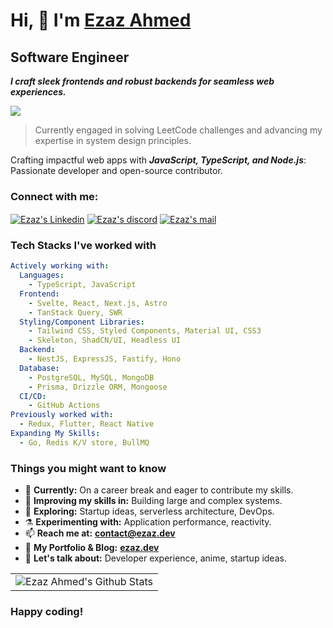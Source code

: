 # Hi, 👋 I'm [**Ezaz Ahmed**](https://ezaz.dev)

## Software Engineer

_**I craft sleek frontends and robust backends for seamless web experiences.**_

![](https://komarev.com/ghpvc/?username=ezaz-ahmed&color=blueviolet)

> Currently engaged in solving LeetCode challenges and advancing my expertise in system design principles.

Crafting impactful web apps with **_JavaScript, TypeScript, and Node.js_**: Passionate developer and open-source contributor.

<h3 align="left">Connect with me:</h3>
<p align="left">
<a href="https://www.linkedin.com/in/ezaz7/" target="blank"><img align="center" src="https://img.shields.io/badge/Linkedin-0077b5.svg?style=for-the-badge&logo=Linkedin&logoColor=white" alt="Ezaz's Linkedin" /></a>
<a href="https://discord.com/users/gambit9980" target="blank"><img align="center" src="https://img.shields.io/badge/Discord-424549.svg?style=for-the-badge&logo=discord&logoColor=white" alt="Ezaz's discord"/></a>
<a href="mailto:contact@ezaz.dev" target="blank"><img align="center" src="https://img.shields.io/badge/MAIL-f2a60c.svg?style=for-the-badge&logo=gmail&logoColor=white" alt="Ezaz's mail" /></a>

<p>

### Tech Stacks I've worked with

```yaml
Actively working with:
  Languages:
    - TypeScript, JavaScript
  Frontend:
    - Svelte, React, Next.js, Astro
    - TanStack Query, SWR
  Styling/Component Libraries:
    - Tailwind CSS, Styled Components, Material UI, CSS3
    - Skeleton, ShadCN/UI, Headless UI
  Backend:
    - NestJS, ExpressJS, Fastify, Hono
  Database:
    - PostgreSQL, MySQL, MongoDB
    - Prisma, Drizzle ORM, Mongoose
  CI/CD:
    - GitHub Actions
Previously worked with:
  - Redux, Flutter, React Native
Expanding My Skills:
  - Go, Redis K/V store, BullMQ
```

### Things you might want to know

- 🔭 <b>Currently:</b> On a career break and eager to contribute my skills.
- 🌱 <b>Improving my skills in:</b> Building large and complex systems.
- 🤔 <b>Exploring:</b> Startup ideas, serverless architecture, DevOps.
- ⚗️ <b>Experimenting with:</b> Application performance, reactivity.
- 📫 <b>Reach me at:</b> **contact@ezaz.dev**
- 📰 <b>My Portfolio & Blog:</b> **[ezaz.dev](https://ezaz.dev)**
- 💬 <b>Let's talk about:</b> Developer experience, anime, startup ideas.

<table>
  <tr>
    <td align="center">
      <img src="https://github-readme-stats.vercel.app/api?username=ezaz-ahmed&&show_icons=true&theme=tokyonight&count_private=true" alt="Ezaz Ahmed's Github Stats" style="max-width: 400px;">
    </td>
  </tr>
</table>

### Happy coding!
